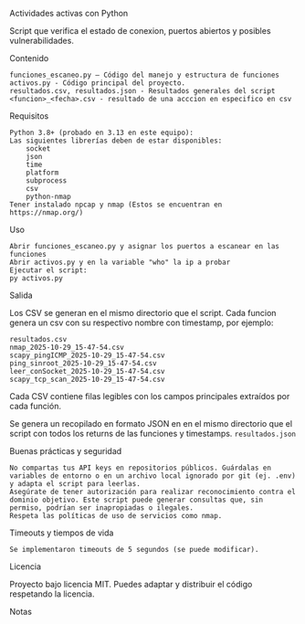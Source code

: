 Actividades activas con Python

Script que verifica el estado de conexion, puertos abiertos y posibles vulnerabilidades.

Contenido

    funciones_escaneo.py — Código del manejo y estructura de funciones
    activos.py - Código principal del proyecto.
    resultados.csv, resultados.json - Resultados generales del script
    <funcion>_<fecha>.csv - resultado de una acccion en especifico en csv
Requisitos

    Python 3.8+ (probado en 3.13 en este equipo):
    Las siguientes librerías deben de estar disponibles: 
        socket 
        json
        time
        platform
        subprocess
        csv
        python-nmap
    Tener instalado npcap y nmap (Estos se encuentran en https://nmap.org/)

Uso

    Abrir funciones_escaneo.py y asignar los puertos a escanear en las funciones
    Abrir activos.py y en la variable "who" la ip a probar
    Ejecutar el script:
    py activos.py

Salida

Los CSV se generan en el mismo directorio que el script. Cada funcion genera un csv con su respectivo nombre con timestamp, por ejemplo:

    resultados.csv
    nmap_2025-10-29_15-47-54.csv
    scapy_pingICMP_2025-10-29_15-47-54.csv
    ping_sinroot_2025-10-29_15-47-54.csv
    leer_conSocket_2025-10-29_15-47-54.csv
    scapy_tcp_scan_2025-10-29_15-47-54.csv
    
Cada CSV contiene filas legibles con los campos principales extraídos por cada función.

Se genera un recopilado en formato JSON en en el mismo directorio que el script con todos los returns de las funciones y timestamps.
    ```
    resultados.json
    ```
    
Buenas prácticas y seguridad

    No compartas tus API keys en repositorios públicos. Guárdalas en variables de entorno o en un archivo local ignorado por git (ej. .env) y adapta el script para leerlas.
    Asegúrate de tener autorización para realizar reconocimiento contra el dominio objetivo. Este script puede generar consultas que, sin permiso, podrían ser inapropiadas o ilegales.
    Respeta las políticas de uso de servicios como nmap.

Timeouts y tiempos de vida

    Se implementaron timeouts de 5 segundos (se puede modificar).

Licencia

Proyecto bajo licencia MIT. Puedes adaptar y distribuir el código respetando la licencia.

Notas

 

 
